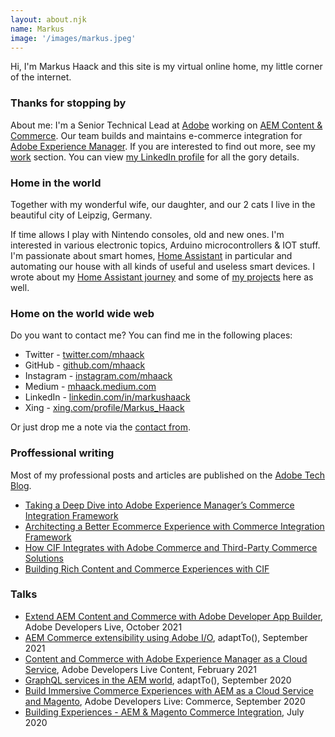 ```yaml
---
layout: about.njk
name: Markus
image: '/images/markus.jpeg'
---
```


Hi, I'm Markus Haack and this site is my virtual online home, my little corner of the internet.

### Thanks for stopping by

About me: I'm a Senior Technical Lead at [Adobe](https://www.adobe.com) working on [AEM Content & Commerce](https://experienceleague.adobe.com/docs/experience-manager-cloud-service/content-and-commerce/home.html). Our team builds and maintains e-commerce integration for [Adobe Experience Manager](https://www.adobe.com/marketing/experience-manager.html). If you are interested to find out more, see my [work](/work) section. You can view [my LinkedIn profile](https://de.linkedin.com/in/markushaack/) for all the gory details.

### Home in the world

Together with my wonderful wife, our daughter, and our 2 cats I live in the beautiful city of Leipzig, Germany.

If time allows I play with Nintendo consoles, old and new ones. I'm interested in various electronic topics, Arduino microcontrollers & IOT stuff. I'm passionate about smart homes, [Home Assistant](https://www.home-assistant.io/) in particular and automating our house with all kinds of useful and useless smart devices. I wrote about my [Home Assistant journey](/home-assistant) and some of [my projects](/projects) here as well.

### Home on the world wide web

Do you want to contact me? You can find me in the following places:

-   Twitter - [twitter.com/mhaack](https://twitter.com/mhaack)
-   GitHub - [github.com/mhaack](https://github.com/mhaack)
-   Instagram - [instagram.com/mhaack](https://instagram.com/mhaack)
-   Medium - [mhaack.medium.com](https://mhaack.medium.com/)
-   LinkedIn - [linkedin.com/in/markushaack](https://de.linkedin.com/in/markushaack)
-   Xing - [xing.com/profile/Markus_Haack](https://www.xing.com/profile/Markus_Haack/)

Or just drop me a note via the [contact from](/#contact).

### Proffessional writing

Most of my professional posts and articles are published on the [Adobe Tech Blog](https://medium.com/adobetech).

-   [Taking a Deep Dive into Adobe Experience Manager’s Commerce Integration Framework](https://medium.com/adobetech/taking-a-deep-dive-into-adobe-experience-managers-commerce-integration-framework-631947b0a9a7)
-   [Architecting a Better Ecommerce Experience with Commerce Integration Framework](https://medium.com/adobetech/architecting-a-better-ecommerce-experience-with-adobe-experience-managers-commerce-integration-712feef5de8)
-   [How CIF Integrates with Adobe Commerce and Third-Party Commerce Solutions](https://medium.com/adobetech/how-cif-integrates-with-adobe-commerce-and-third-party-commerce-solutions-5a5efb8da2a0)
-   [Building Rich Content and Commerce Experiences with CIF](https://medium.com/adobetech/building-rich-content-and-commerce-experiences-with-cif-754685dc2927)

### Talks

-   [Extend AEM Content and Commerce with Adobe Developer App Builder](https://experienceleague.adobe.com/docs/adobe-developers-live-events/events/2021/oct2021/extend-aem-app-builder.html?lang=en), Adobe Developers Live, October 2021
-   [AEM Commerce extensibility using Adobe I/O](https://adapt.to/2021/en/schedule/aem-commerce-extensibility-using-adobe-io.html), adaptTo(), September 2021
-   [Content and Commerce with Adobe Experience Manager as a Cloud Service](https://experienceleague.adobe.com/docs/adobe-developers-live-events/events/2021/feb2021/content-commerce.html?lang=en), Adobe Developers Live Content, February 2021
-   [GraphQL services in the AEM world](https://adapt.to/2020/en/schedule/graphql-services-in-the-aem-world.html), adaptTo(), September 2020
-   [Build Immersive Commerce Experiences with AEM as a Cloud Service and Magento](https://www.youtube.com/watch?v=eTndmm77WII&list=PLcVEYUqU7VRdtIRFszb7IBtAiuuJCfgm1&index=10), Adobe Developers Live: Commerce, September 2020
-   [Building Experiences - AEM & Magento Commerce Integration](/building-experiences-with-aem-and-magento/), July 2020
